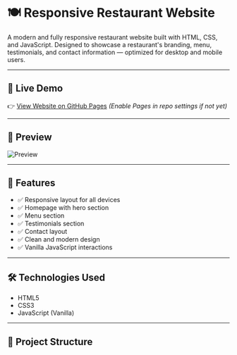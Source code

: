# 🍽️ Responsive Restaurant Website

A modern and fully responsive restaurant website built with HTML, CSS, and JavaScript. Designed to showcase a restaurant's branding, menu, testimonials, and contact information — optimized for desktop and mobile users.

---

## 🔗 Live Demo

👉 [View Website on GitHub Pages]([https://jojoman1.github.io/responsive-restaurant-website/](https://jojoman1.github.io/responsive-restaurant-website/Responsive-Restaurant-Website-main/index.html)) *(Enable Pages in repo settings if not yet)*

---

## 📸 Preview

![Preview](Screenshot.png) <!-- Replace with your screenshot image -->

---

## 🚀 Features

- ✅ Responsive layout for all devices
- ✅ Homepage with hero section
- ✅ Menu section
- ✅ Testimonials section
- ✅ Contact layout
- ✅ Clean and modern design
- ✅ Vanilla JavaScript interactions

---

## 🛠️ Technologies Used

- HTML5
- CSS3
- JavaScript (Vanilla)

---

## 📁 Project Structure

